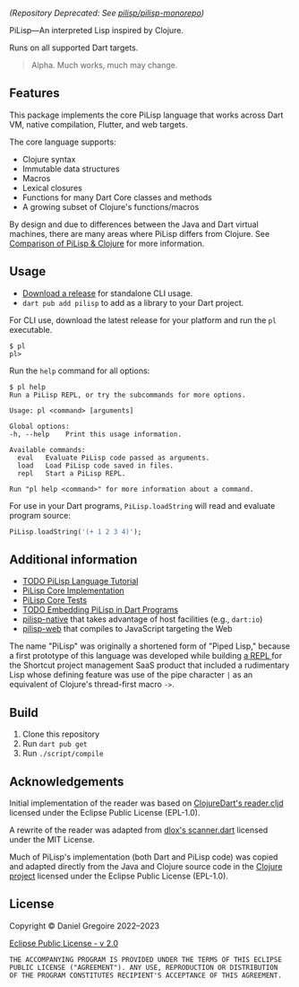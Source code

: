 *(Repository Deprecated: See [pilisp/pilisp-monorepo](https://github.com/pilisp/pilisp-monorepo))*

PiLisp—An interpreted Lisp inspired by Clojure.

Runs on all supported Dart targets.

> Alpha. Much works, much may change.

## Features

This package implements the core PiLisp language that works across Dart VM,
native compilation, Flutter, and web targets.

The core language supports:

* Clojure syntax
* Immutable data structures
* Macros
* Lexical closures
* Functions for many Dart Core classes and methods
* A growing subset of Clojure's functions/macros

By design and due to differences between the Java and Dart virtual machines,
there are many areas where PiLisp differs from Clojure. See [Comparison of
PiLisp & Clojure](doc/Comparison-PiLisp-Clojure.md) for more information.

## Usage

* [Download a release][releases] for standalone CLI usage.
* `dart pub add pilisp` to add as a library to your Dart project.

For CLI use, download the latest release for your platform and run the `pl`
executable.

```shell
$ pl
pl>
```

Run the `help` command for all options:

```shell
$ pl help
Run a PiLisp REPL, or try the subcommands for more options.

Usage: pl <command> [arguments]

Global options:
-h, --help    Print this usage information.

Available commands:
  eval   Evaluate PiLisp code passed as arguments.
  load   Load PiLisp code saved in files.
  repl   Start a PiLisp REPL.

Run "pl help <command>" for more information about a command.
```

For use in your Dart programs, `PiLisp.loadString` will read and evaluate
program source:

```dart
PiLisp.loadString('(+ 1 2 3 4)');
```

## Additional information

* [TODO PiLisp Language Tutorial][tutorial]
* [PiLisp Core Implementation][pilisp-core]
* [PiLisp Core Tests][pilisp-tests]
* [TODO Embedding PiLisp in Dart Programs][embedding]
* [pilisp-native] that takes advantage of host facilities (e.g., `dart:io`)
* [pilisp-web] that compiles to JavaScript targeting the Web

The name "PiLisp" was originally a shortened form of "Piped Lisp," because a
first prototype of this language was developed while building [a REPL
](https://github.com/semperos/shortcut-repl) for the Shortcut project management
SaaS product that included a rudimentary Lisp whose defining feature was use of
the pipe character `|` as an equivalent of Clojure's thread-first macro `->`.

## Build

1. Clone this repository
1. Run `dart pub get`
1. Run `./script/compile`

## Acknowledgements

Initial implementation of the reader was based on [ClojureDart's reader.cljd](https://github.com/Tensegritics/ClojureDart/blob/8a1b9ba5096bd88ae17a5960d9c3a20bebabfefd/clj/src/cljd/reader.cljd) licensed under the Eclipse Public License (EPL-1.0).

A rewrite of the reader was adapted from [dlox's scanner.dart](https://github.com/BertrandBev/dlox/blob/2879b46c1bda66c9e35291e0e42899ebeb01e54f/lib/scanner.dart) licensed under the MIT License.

Much of PiLisp's implementation (both Dart and PiLisp code) was copied and adapted directly from the Java and Clojure source code in the [Clojure project](https://github.com/clojure/clojure) licensed under the Eclipse Public License (EPL-1.0).

## License

Copyright © Daniel Gregoire 2022–2023

[Eclipse Public License - v 2.0](https://www.eclipse.org/org/documents/epl-2.0/EPL-2.0.txt)

    THE ACCOMPANYING PROGRAM IS PROVIDED UNDER THE TERMS OF THIS ECLIPSE
    PUBLIC LICENSE ("AGREEMENT"). ANY USE, REPRODUCTION OR DISTRIBUTION
    OF THE PROGRAM CONSTITUTES RECIPIENT'S ACCEPTANCE OF THIS AGREEMENT.


<!-- Links -->

[embedding]: https://github.com/pilisp/pilisp/blob/main/doc/Embedding.md
[pilisp-core]: https://github.com/pilisp/pilisp/blob/main/lib/src/pilisp_core_pilisp.dart
[pilisp-native]: https://github.com/pilisp/pilisp-native
[pilisp-org]: https://github.com/pilisp
[pilisp-tests]: https://github.com/pilisp/pilisp/blob/main/test/pilisp_test.dart
[pilisp-web]: https://github.com/pilisp/pilisp-web
[releases]: https://github.com/pilisp/pilisp/releases
[tutorial]: https://github.com/pilisp/pilisp/blob/main/doc/Tutorial.md
